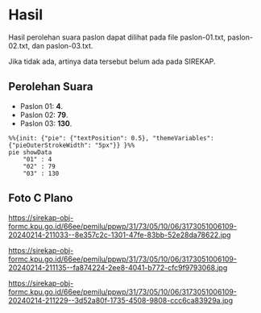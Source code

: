 # Hasil

Hasil perolehan suara paslon dapat dilihat pada file paslon-01.txt, paslon-02.txt, dan paslon-03.txt.

Jika tidak ada, artinya data tersebut belum ada pada SIREKAP.

## Perolehan Suara

 * Paslon 01: **4**.
 * Paslon 02: **79**.
 * Paslon 03: **130**.

```mermaid
%%{init: {"pie": {"textPosition": 0.5}, "themeVariables": {"pieOuterStrokeWidth": "5px"}} }%%
pie showData
    "01" : 4
    "02" : 79
    "03" : 130
```
## Foto C Plano

https://sirekap-obj-formc.kpu.go.id/66ee/pemilu/ppwp/31/73/05/10/06/3173051006109-20240214-211033--8e357c2c-1301-47fe-83bb-52e28da78622.jpg

https://sirekap-obj-formc.kpu.go.id/66ee/pemilu/ppwp/31/73/05/10/06/3173051006109-20240214-211135--fa874224-2ee8-4041-b772-cfc9f9793068.jpg

https://sirekap-obj-formc.kpu.go.id/66ee/pemilu/ppwp/31/73/05/10/06/3173051006109-20240214-211229--3d52a80f-1735-4508-9808-ccc6ca83929a.jpg

